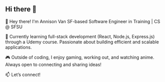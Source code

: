 ## Hi there 👋

👋 Hey there! I'm Annison Van
SF-based Software Engineer in Training | CS @ SFSU

🚀 Currently learning full-stack development (React, Node.js, Express.js) through a Udemy course. Passionate about building efficient and scalable applications.

🎮 Outside of coding, I enjoy gaming, working out, and watching anime. Always open to connecting and sharing ideas!

📫 Let’s connect!

